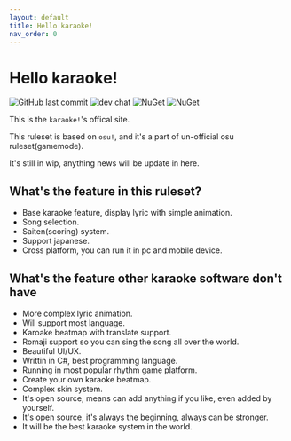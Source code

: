 ```yaml
---
layout: default
title: Hello karaoke!
nav_order: 0
---
```


# Hello karaoke!

[![GitHub last commit](https://img.shields.io/github/last-commit/karaoke-dev/karaoke)](https://github.com/karaoke-dev)
[![dev chat](https://discordapp.com/api/guilds/299006062323826688/widget.png?style=shield)](https://discord.gg/ga2xZXk)
[![NuGet](https://img.shields.io/badge/ChangeLog-here-aaaaaa.svg)](https://karaoke-dev.github.io/changelog/README.html)
[![NuGet](https://img.shields.io/badge/月子我婆-passed-ff69b4.svg)](https://github.com/karaoke-dev/karaoke)

This is the `karaoke!`'s offical site.

This ruleset is based on `osu!`, and it's a part of un-official osu ruleset(gamemode).

It's still in wip, anything news will be update in here.

## What's the feature in this ruleset?

- Base karaoke feature, display lyric with simple animation.
- Song selection.
- Saiten(scoring) system.
- Support japanese.
- Cross platform, you can run it in pc and mobile device.

## What's the feature other karaoke software don't have 

- More complex lyric animation.
- Will support most language.
- Karoake beatmap with translate support.
- Romaji support so you can sing the song all over the world.
- Beautiful UI/UX.
- Writtin in C#, best programming language.
- Running in most popular rhythm game platform.
- Create your own karaoke beatmap.
- Complex skin system.
- It's open source, means can add anything if you like, even added by yourself.
- It's open source, it's always the beginning, always can be stronger.
- It will be the best karaoke system in the world.
